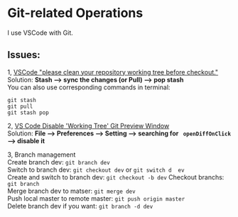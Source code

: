 # Git-related Operations
I use VSCode with Git.  
## Issues:
1, [VSCode "please clean your repository working tree before checkout."](https://stackoverflow.com/questions/51817479/vscode-please-clean-your-repository-working-tree-before-checkout)    
Solution: **Stash --> sync the changes (or Pull) --> pop stash**  
You can also use corresponding commands in terminal: 
```
git stash
git pull
git stash pop
```
2, [VS Code Disable 'Working Tree' Git Preview Window](https://tomkadwill.com/vscode-disable-working-tree-git-preview-window)  
Solution: **File --> Preferences --> Setting --> searching for ` openDiffOnClick` --> disable it**  

3, Branch management     
Create branch dev: `git branch dev`  
Switch to branch dev: `git checkout dev` or `git switch d  ev`  
Create and switch to branch dev: `git checkout -b dev`
Checkout branchs: `git branch`  
Merge branch dev to matser: `git merge dev`  
Push local master to remote master: `git push origin master`  
Delete branch dev if you want: `git branch -d dev`  

